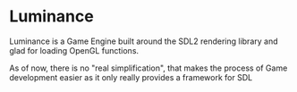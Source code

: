 # Luminance #

Luminance is a Game Engine built around the SDL2 rendering library and glad for loading OpenGL functions.

As of now, there is no "real simplification", that makes the process of Game development easier as it only really provides a framework for SDL